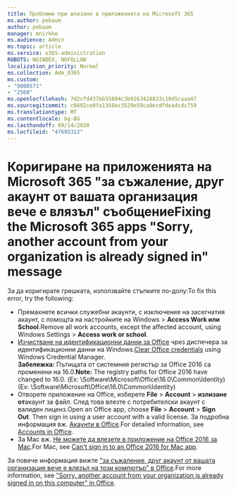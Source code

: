 ```yaml
---
title: Проблеми при влизане в приложенията на Microsoft 365
ms.author: pebaum
author: pebaum
manager: mnirkhe
ms.audience: Admin
ms.topic: article
ms.service: o365-administration
ROBOTS: NOINDEX, NOFOLLOW
localization_priority: Normal
ms.collection: Adm_O365
ms.custom:
- "9000571"
- "2560"
ms.openlocfilehash: 7d2cfd437bb55804c3b9263428833c10d5caaa47
ms.sourcegitcommit: c6692ce0fa1358ec3529e59ca0ecdfdea4cdc759
ms.translationtype: MT
ms.contentlocale: bg-BG
ms.lasthandoff: 09/14/2020
ms.locfileid: "47695312"
---
```

# <a name="fixing-the-microsoft-365-apps-sorry-another-account-from-your-organization-is-already-signed-in-message"></a><span data-ttu-id="9fcb9-102">Коригиране на приложенията на Microsoft 365 "за съжаление, друг акаунт от вашата организация вече е влязъл" съобщение</span><span class="sxs-lookup"><span data-stu-id="9fcb9-102">Fixing the Microsoft 365 apps "Sorry, another account from your organization is already signed in" message</span></span>

<span data-ttu-id="9fcb9-103">За да коригирате грешката, използвайте стъпките по-долу:</span><span class="sxs-lookup"><span data-stu-id="9fcb9-103">To fix this error, try the following:</span></span>

- <span data-ttu-id="9fcb9-104">Премахнете всички служебни акаунти, с изключение на засегнатия акаунт, с помощта на настройките на Windows > **Access Work или School**.</span><span class="sxs-lookup"><span data-stu-id="9fcb9-104">Remove all work accounts, except the affected account, using Windows Settings > **Access work or school**.</span></span>
- <span data-ttu-id="9fcb9-105">[Изчистване на идентификационни данни за Office](https://docs.microsoft.com/office/troubleshoot/error-messages/another-account-already-signed-in#step-3-clear-cached-credentials-on-the-computer) чрез диспечера за идентификационни данни на Windows.</span><span class="sxs-lookup"><span data-stu-id="9fcb9-105">[Clear Office credentials](https://docs.microsoft.com/office/troubleshoot/error-messages/another-account-already-signed-in#step-3-clear-cached-credentials-on-the-computer) using Windows Credential Manager.</span></span><br/>
    <span data-ttu-id="9fcb9-106">**Забележка:** Пътищата от системния регистър за Office 2016 са променени на 16.0.</span><span class="sxs-lookup"><span data-stu-id="9fcb9-106">**Note:** The registry paths for Office 2016 have changed to 16.0.</span></span> <span data-ttu-id="9fcb9-107">(Ех: \Software\Microsoft\Office\16.0\Common\Identity\)</span><span class="sxs-lookup"><span data-stu-id="9fcb9-107">(Ex: \Software\Microsoft\Office\16.0\Common\Identity\)</span></span>
- <span data-ttu-id="9fcb9-108">Отворете приложение на Office, изберете **File**  >  **Account**  >  **излизане от**акаунт за файл. След това влезте с потребителски акаунт с валиден лиценз.</span><span class="sxs-lookup"><span data-stu-id="9fcb9-108">Open an Office app, choose **File** > **Account** > **Sign Out**. Then sign in using a user account with a valid license.</span></span> <span data-ttu-id="9fcb9-109">За подробна информация вж. [Акаунти в Office](https://support.office.com/article/accounts-in-office-628ea040-f265-49de-b986-be09c3ebf8a9).</span><span class="sxs-lookup"><span data-stu-id="9fcb9-109">For detailed information, see [Accounts in Office](https://support.office.com/article/accounts-in-office-628ea040-f265-49de-b986-be09c3ebf8a9).</span></span>
- <span data-ttu-id="9fcb9-110">За Mac вж. [Не можете да влезете в приложение на Office 2016 за Mac](https://docs.microsoft.com/office365/troubleshoot/authentication/sign-in-to-office-2016-for-mac-fail).</span><span class="sxs-lookup"><span data-stu-id="9fcb9-110">For Mac, see [Can't sign in to an Office 2016 for Mac app](https://docs.microsoft.com/office365/troubleshoot/authentication/sign-in-to-office-2016-for-mac-fail).</span></span>

<span data-ttu-id="9fcb9-111">За повече информация вижте ["за съжаление, друг акаунт от вашата организация вече е влязъл на този компютър" в Office](https://docs.microsoft.com/office/troubleshoot/error-messages/another-account-already-signed-in).</span><span class="sxs-lookup"><span data-stu-id="9fcb9-111">For more information, see ["Sorry, another account from your organization is already signed in on this computer" in Office](https://docs.microsoft.com/office/troubleshoot/error-messages/another-account-already-signed-in).</span></span>